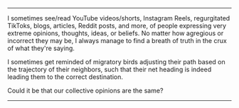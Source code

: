 ***
I sometimes see/read YouTube videos/shorts, Instagram Reels, regurgitated TikToks, blogs, articles, Reddit posts, and more, of people expressing very extreme opinions, thoughts, ideas, or beliefs. No matter how agregious or incorrect they may be, I always manage to find a breath of truth in the crux of what they're saying. 

I sometimes get reminded of migratory birds adjusting their path based on the trajectory of their neighbors, such that their net heading is indeed leading them to the correct destination. 

Could it be that our collective opinions are the same?
***
